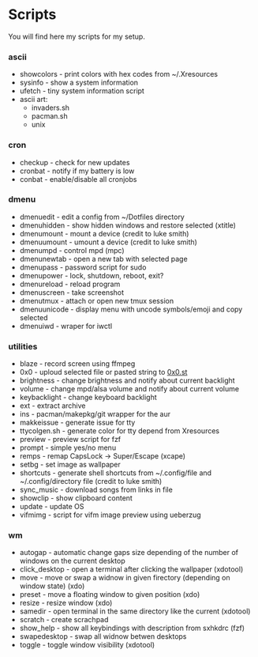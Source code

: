 # Scripts
You will find here my scripts for my setup.
### ascii
* showcolors - print colors with hex codes from ~/.Xresources
* sysinfo - show a system information
* ufetch - tiny system information script
* ascii art:
	* invaders.sh
	* pacman.sh
	* unix
### cron
* checkup - check for new updates
* cronbat - notify if my battery is low
* conbat - enable/disable all cronjobs
### dmenu
* dmenuedit - edit a config from ~/Dotfiles directory
* dmenuhidden - show hidden windows and restore selected (xtitle)
* dmenumount - mount a device (credit to luke smith)
* dmenuumount - umount a device (credit to luke smith)
* dmenumpd - control mpd (mpc)
* dmenunewtab - open a new tab with selected page
* dmenupass - password script for sudo
* dmenupower - lock, shutdown, reboot, exit?
* dmenureload - reload program
* dmenuscreen - take screenshot
* dmenutmux - attach or open new tmux session
* dmenuunicode - display menu with uncode symbols/emoji and copy selected
* dmenuiwd - wraper for iwctl
### utilities
* blaze - record screen using ffmpeg
* 0x0 - uploud selected file or pasted string to [0x0.st](https://0x0.st/)
* brightness - change brightness and notify about current backlight
* volume - change mpd/alsa volume and notify about current volume
* keybacklight - change keyboard backlight
* ext - extract archive
* ins - pacman/makepkg/git wrapper for the aur
* makkeissue - generate issue for tty
* ttycolgen.sh - generate color for tty depend from Xresources
* preview - preview script for fzf
* prompt - simple yes/no menu
* remps - remap CapsLock -> Super/Escape (xcape)
* setbg - set image as wallpaper
* shortcuts - generate shell shortcuts from ~/.config/file and ~/.config/directory file (credit to luke smith)
* sync_music - download songs from links in file
* showclip - show clipboard content
* update - update OS
* vifmimg - script for vifm image preview using ueberzug
### wm
* autogap - automatic change gaps size depending of the number of windows on the current desktop
* click_desktop - open a terminal after clicking the wallpaper (xdotool)
* move - move or swap a widnow in given firectory (depending on window state) (xdo)
* preset - move a floating window to given position (xdo)
* resize - resize window (xdo)
* samedir - open terminal in the same directory like the current (xdotool)
* scratch - create scrachpad
* show_help - show all keybindings with description from sxhkdrc (fzf)
* swapedesktop - swap all widnow betwen desktops
* toggle - toggle window visibility (xdotool)
